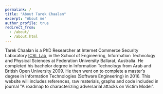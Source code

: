 ```yaml
---
permalink: /
title: "About Tarek Chaalan"
excerpt: "About me"
author_profile: true
redirect_from: 
  - /about/
  - /about.html
---
```


Tarek Chaalan is a PhD Researcher at Internet Commerce Security Laboratory [ICSL Lab](https://federation.edu.au/icsl), in the School of Engineering, Information Technology and Physical Sciences at Federation University Ballarat, Australia. He completed his bachelor degree in Information Technology from Arab and British Open University 2009. He then went on to complete a master’s degree in Information Technologies (Software Engineering) in 2016. This website will includes references, raw materials, graphs and code included in journal "A roadmap to characterizing adversarial attacks on Victim Model".